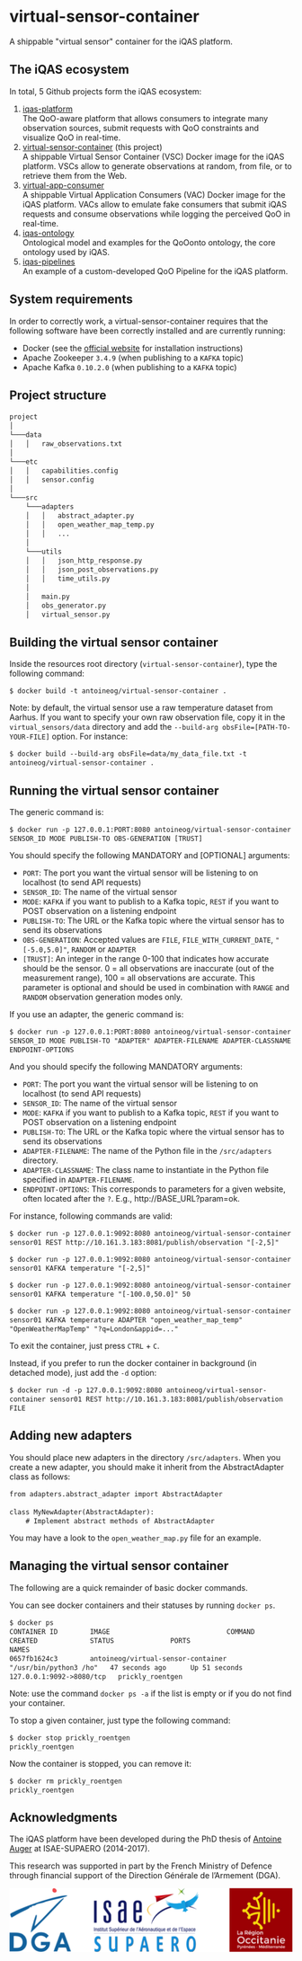 # virtual-sensor-container
A shippable "virtual sensor" container for the iQAS platform.

## The iQAS ecosystem

In total, 5 Github projects form the iQAS ecosystem:
1. [iqas-platform](https://github.com/antoineauger/iqas-platform) <br/>The QoO-aware platform that allows consumers to integrate many observation sources, submit requests with QoO constraints and visualize QoO in real-time.
2. [virtual-sensor-container](https://github.com/antoineauger/virtual-sensor-container) (this project)<br/>A shippable Virtual Sensor Container (VSC) Docker image for the iQAS platform. VSCs allow to generate observations at random, from file, or to retrieve them from the Web.
3. [virtual-app-consumer](https://github.com/antoineauger/virtual-app-consumer) <br/>A shippable Virtual Application Consumers (VAC) Docker image for the iQAS platform. VACs allow to emulate fake consumers that submit iQAS requests and consume observations while logging the perceived QoO in real-time.
4. [iqas-ontology](https://github.com/antoineauger/iqas-ontology) <br/>Ontological model and examples for the QoOonto ontology, the core ontology used by iQAS.
5. [iqas-pipelines](https://github.com/antoineauger/iqas-pipelines) <br/>An example of a custom-developed QoO Pipeline for the iQAS platform.

## System requirements

In order to correctly work, a virtual-sensor-container requires that the following software have been correctly installed and are currently running:
* Docker (see the [official website](https://www.docker.com/) for installation instructions)
* Apache Zookeeper `3.4.9` (when publishing to a `KAFKA` topic)
* Apache Kafka `0.10.2.0` (when publishing to a `KAFKA` topic)

## Project structure

```
project
│
└───data
│   │   raw_observations.txt
│
└───etc
│   │   capabilities.config
│   │   sensor.config
│
└───src
    └───adapters
    │   │   abstract_adapter.py
    │   │   open_weather_map_temp.py
    │   │   ...
    │
    └───utils
    │   │   json_http_response.py
    │   │   json_post_observations.py
    │   │   time_utils.py
    │
    │   main.py
    │   obs_generator.py
    │   virtual_sensor.py
```

## Building the virtual sensor container
Inside the resources root directory (`virtual-sensor-container`), type the following command:
```
$ docker build -t antoineog/virtual-sensor-container .
```

Note: by default, the virtual sensor use a raw temperature dataset from Aarhus. 
If you want to specify your own raw observation file, copy it in the `virtual_sensors/data` directory and add the `--build-arg obsFile=[PATH-TO-YOUR-FILE]` option.
For instance:
```
$ docker build --build-arg obsFile=data/my_data_file.txt -t antoineog/virtual-sensor-container .
```

## Running the virtual sensor container
The generic command is:
```
$ docker run -p 127.0.0.1:PORT:8080 antoineog/virtual-sensor-container SENSOR_ID MODE PUBLISH-TO OBS-GENERATION [TRUST]
```
You should specify the following MANDATORY and [OPTIONAL] arguments:

* `PORT`: The port you want the virtual sensor will be listening to on localhost (to send API requests)
* `SENSOR_ID`: The name of the virtual sensor
* `MODE`: `KAFKA` if you want to publish to a Kafka topic, `REST` if you want to POST observation on a listening endpoint
* `PUBLISH-TO`: The URL or the Kafka topic where the virtual sensor has to send its observations
* `OBS-GENERATION`: Accepted values are `FILE`, `FILE_WITH_CURRENT_DATE`, `"[-5.0,5.0]"`, `RANDOM` or `ADAPTER`
* `[TRUST]`: An integer in the range 0-100 that indicates how accurate should be the sensor. 0 = all observations are inaccurate (out of the measurement range), 100 = all observations are accurate. This parameter is optional and should be used in combination with `RANGE` and `RANDOM` observation generation modes only.

If you use an adapter, the generic command is:
```
$ docker run -p 127.0.0.1:PORT:8080 antoineog/virtual-sensor-container SENSOR_ID MODE PUBLISH-TO "ADAPTER" ADAPTER-FILENAME ADAPTER-CLASSNAME ENDPOINT-OPTIONS
```
And you should specify the following MANDATORY arguments:
* `PORT`: The port you want the virtual sensor will be listening to on localhost (to send API requests)
* `SENSOR_ID`: The name of the virtual sensor
* `MODE`: `KAFKA` if you want to publish to a Kafka topic, `REST` if you want to POST observation on a listening endpoint
* `PUBLISH-TO`: The URL or the Kafka topic where the virtual sensor has to send its observations
* `ADAPTER-FILENAME`: The name of the Python file in the `/src/adapters` directory.
* `ADAPTER-CLASSNAME`: The class name to instantiate in the Python file specified in `ADAPTER-FILENAME`.
* `ENDPOINT-OPTIONS`: This corresponds to parameters for a given website, often located after the `?`. E.g., http://BASE_URL?param=ok.

For instance, following commands are valid:
```
$ docker run -p 127.0.0.1:9092:8080 antoineog/virtual-sensor-container sensor01 REST http://10.161.3.183:8081/publish/observation "[-2,5]"
```

```
$ docker run -p 127.0.0.1:9092:8080 antoineog/virtual-sensor-container sensor01 KAFKA temperature "[-2,5]"
```

```
$ docker run -p 127.0.0.1:9092:8080 antoineog/virtual-sensor-container sensor01 KAFKA temperature "[-100.0,50.0]" 50
```

```
$ docker run -p 127.0.0.1:9092:8080 antoineog/virtual-sensor-container sensor01 KAFKA temperature ADAPTER "open_weather_map_temp" "OpenWeatherMapTemp" "?q=London&appid=..."
```

To exit the container, just press `CTRL` + `C`.

Instead, if you prefer to run the docker container in background (in detached mode), just add the `-d` option:
```
$ docker run -d -p 127.0.0.1:9092:8080 antoineog/virtual-sensor-container sensor01 REST http://10.161.3.183:8081/publish/observation FILE
```

## Adding new adapters

You should place new adapters in the directory `/src/adapters`. When you create a new adapter, you should make it inherit from the AbstractAdapter class as follows:

```
from adapters.abstract_adapter import AbstractAdapter

class MyNewAdapter(AbstractAdapter):
    # Implement abstract methods of AbstractAdapter
```

You may have a look to the `open_weather_map.py` file for an example.

## Managing the virtual sensor container

The following are a quick remainder of basic docker commands.

You can see docker containers and their statuses by running `docker ps`. 
```
$ docker ps
CONTAINER ID        IMAGE                             COMMAND                  CREATED             STATUS              PORTS                      NAMES
0657fb1624c3        antoineog/virtual-sensor-container   "/usr/bin/python3 /ho"   47 seconds ago      Up 51 seconds       127.0.0.1:9092->8080/tcp   prickly_roentgen
```
Note: use the command `docker ps -a` if the list is empty or if you do not find your container.

To stop a given container, just type the following command:
```
$ docker stop prickly_roentgen
prickly_roentgen
```

Now the container is stopped, you can remove it:
```
$ docker rm prickly_roentgen
prickly_roentgen
```

## Acknowledgments

The iQAS platform have been developed during the PhD thesis of [Antoine Auger](https://personnel.isae-supaero.fr/antoine-auger/?lang=en) at ISAE-SUPAERO (2014-2017).

This research was supported in part by the French Ministry of Defence through financial support of the Direction Générale de l’Armement (DGA). 

![iqas_logo](https://github.com/antoineauger/iqas-platform/blob/master/src/main/resources/web/figures/banniere.png?raw=true "Banniere")
